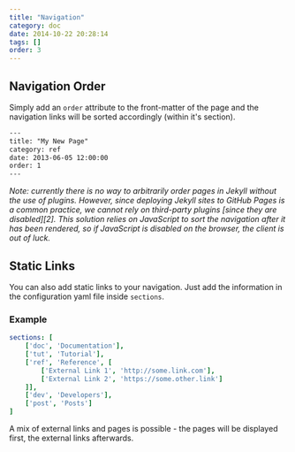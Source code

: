 ```yaml
---
title: "Navigation"
category: doc
date: 2014-10-22 20:28:14
tags: []
order: 3
---
```


## Navigation Order

Simply add an `order` attribute to the front-matter of the page and the navigation links will be sorted accordingly 
(within it's section).

```html
---
title: "My New Page"
category: ref
date: 2013-06-05 12:00:00
order: 1
---
```

_Note: currently there is no way to arbitrarily order pages in Jekyll without the use of plugins. However, since 
deploying Jekyll sites to GitHub Pages is a common practice, we cannot rely on third-party 
plugins [since they are disabled][2]. 
This solution relies on JavaScript to sort the navigation after it has been rendered, so if JavaScript is disabled on 
the browser, the client is out of luck._


## Static Links

You can also add static links to your navigation. Just add the information in the configuration yaml file inside 
`sections`.

### Example
```yaml
sections: [
    ['doc', 'Documentation'],
    ['tut', 'Tutorial'],
    ['ref', 'Reference', [ 
        ['External Link 1', 'http://some.link.com'],
        ['External Link 2', 'https://some.other.link']
    ]],
    ['dev', 'Developers'],
    ['post', 'Posts']
]
```
A mix of external links and pages is possible - the pages will be displayed first, the external links afterwards.